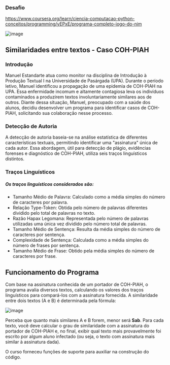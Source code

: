 ### **Desafio**
https://www.coursera.org/learn/ciencia-computacao-python-conceitos/programming/yEPxE/programa-completo-jogo-do-nim

![image](https://github.com/MAGALHAESMARIA/COH_PIAH/assets/159083956/84dea100-4a94-4e4f-9104-f78cbfc85f27)

## **Similaridades entre textos - Caso COH-PIAH**
### **Introdução**

Manuel Estandarte atua como monitor na disciplina de Introdução à Produção Textual I na Universidade de Pasárgada (UPA). Durante o período letivo, Manuel identificou a propagação de uma epidemia de COH-PIAH na UPA. Essa enfermidade incomum e altamente contagiosa leva os indivíduos contaminados a produzirem textos involuntariamente similares aos de outros. Diante dessa situação, Manuel, preocupado com a saúde dos alunos, decidiu desenvolver um programa para identificar casos de COH-PIAH, solicitando sua colaboração nesse processo.

### **Detecção de Autoria**

A detecção de autoria baseia-se na análise estatística de diferentes características textuais, permitindo identificar uma "assinatura" única de cada autor. Essa abordagem, útil para detecção de plágio, evidências forenses e diagnóstico de COH-PIAH, utiliza seis traços linguísticos distintos.

### **Traços Linguísticos**

##### Os traços linguísticos considerados são:

- Tamanho Médio de Palavra: Calculado como a média simples do número de caracteres por palavra.
- Relação Type-Token: Obtida pelo número de palavras diferentes dividido pelo total de palavras no texto.
- Razão Hapax Legomana: Representada pelo número de palavras utilizadas uma única vez dividido pelo número total de palavras.
- Tamanho Médio de Sentença: Resulta da média simples do número de caracteres por sentença.
- Complexidade de Sentença: Calculada como a média simples do número de frases por sentença.
- Tamanho Médio de Frase: Obtido pela média simples do número de caracteres por frase.

## **Funcionamento do Programa**

Com base na assinatura conhecida de um portador de COH-PIAH, o programa avalia diversos textos, calculando os valores dos traços linguísticos para compará-los com a assinatura fornecida. A similaridade entre dois textos (A e B) é determinada pela fórmula:

![image](https://github.com/MAGALHAESMARIA/COH_PIAH/assets/159083956/0b7afbb4-0b23-4c27-a460-30b6b169bd92)


Perceba que quanto mais similares A e B forem, menor será **Sab**. Para cada texto, você deve calcular o grau de similaridade com a assinatura do portador de COH-PIAH e, no final, exibir qual texto mais provavelmente foi escrito por algum aluno infectado (ou seja, o texto com assinatura mais similar à assinatura dada).

O curso forneceu funções de suporte para auxiliar na construção do código.
